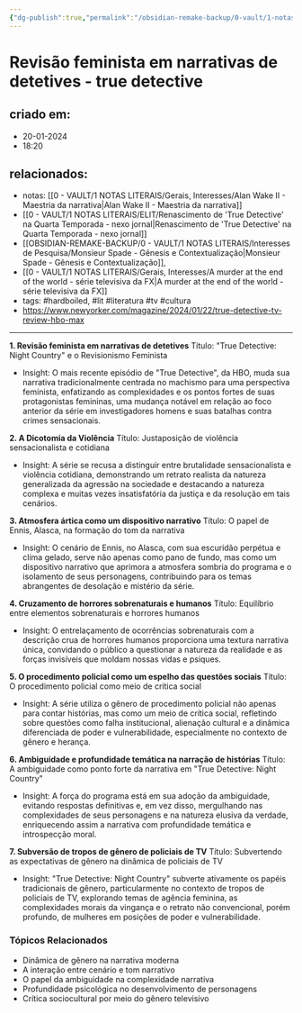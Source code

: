 ```yaml
---
{"dg-publish":true,"permalink":"/obsidian-remake-backup/0-vault/1-notas-literais/interesses-de-pesquisa/revisao-feminista-em-narrativas-de-detetives-true-detective/","tags":["hardboiled","lit","literatura","tv","cultura"],"dgHomeLink":true,"dgShowLocalGraph":true,"dgShowFileTree":true,"dgEnableSearch":true,"noteIcon":""}
---
```


# Revisão feminista em narrativas de detetives - true detective

## criado em: 
- 20-01-2024
- 18:20
## relacionados:
- notas: [[0 - VAULT/1 NOTAS LITERAIS/Gerais, Interesses/Alan Wake II - Maestria da narrativa\|Alan Wake II - Maestria da narrativa]]
- [[0 - VAULT/1 NOTAS LITERAIS/ELIT/Renascimento de 'True Detective' na Quarta Temporada - nexo jornal\|Renascimento de 'True Detective' na Quarta Temporada - nexo jornal]]
- [[OBSIDIAN-REMAKE-BACKUP/0 - VAULT/1 NOTAS LITERAIS/Interesses de Pesquisa/Monsieur Spade - Gênesis e Contextualização\|Monsieur Spade - Gênesis e Contextualização]], 
- [[0 - VAULT/1 NOTAS LITERAIS/Gerais, Interesses/A murder at the end of the world - série televisiva da FX\|A murder at the end of the world - série televisiva da FX]]
- tags: #hardboiled, #lit #literatura #tv #cultura 
- https://www.newyorker.com/magazine/2024/01/22/true-detective-tv-review-hbo-max
---

**1. Revisão feminista em narrativas de detetives**
Título: "True Detective: Night Country" e o Revisionismo Feminista
- Insight: O mais recente episódio de "True Detective", da HBO, muda sua narrativa tradicionalmente centrada no machismo para uma perspectiva feminista, enfatizando as complexidades e os pontos fortes de suas protagonistas femininas, uma mudança notável em relação ao foco anterior da série em investigadores homens e suas batalhas contra crimes sensacionais.

**2. A Dicotomia da Violência**
Título: Justaposição de violência sensacionalista e cotidiana
- Insight: A série se recusa a distinguir entre brutalidade sensacionalista e violência cotidiana, demonstrando um retrato realista da natureza generalizada da agressão na sociedade e destacando a natureza complexa e muitas vezes insatisfatória da justiça e da resolução em tais cenários.

**3. Atmosfera ártica como um dispositivo narrativo**
Título: O papel de Ennis, Alasca, na formação do tom da narrativa
- Insight: O cenário de Ennis, no Alasca, com sua escuridão perpétua e clima gelado, serve não apenas como pano de fundo, mas como um dispositivo narrativo que aprimora a atmosfera sombria do programa e o isolamento de seus personagens, contribuindo para os temas abrangentes de desolação e mistério da série.

**4. Cruzamento de horrores sobrenaturais e humanos**
Título: Equilíbrio entre elementos sobrenaturais e horrores humanos
- Insight: O entrelaçamento de ocorrências sobrenaturais com a descrição crua de horrores humanos proporciona uma textura narrativa única, convidando o público a questionar a natureza da realidade e as forças invisíveis que moldam nossas vidas e psiques.

**5. O procedimento policial como um espelho das questões sociais**
Título: O procedimento policial como meio de crítica social
- Insight: A série utiliza o gênero de procedimento policial não apenas para contar histórias, mas como um meio de crítica social, refletindo sobre questões como falha institucional, alienação cultural e a dinâmica diferenciada de poder e vulnerabilidade, especialmente no contexto de gênero e herança.

**6. Ambiguidade e profundidade temática na narração de histórias**
Título: A ambiguidade como ponto forte da narrativa em "True Detective: Night Country"
- Insight: A força do programa está em sua adoção da ambiguidade, evitando respostas definitivas e, em vez disso, mergulhando nas complexidades de seus personagens e na natureza elusiva da verdade, enriquecendo assim a narrativa com profundidade temática e introspecção moral.

**7. Subversão de tropos de gênero de policiais de TV**
Título: Subvertendo as expectativas de gênero na dinâmica de policiais de TV
- Insight: "True Detective: Night Country" subverte ativamente os papéis tradicionais de gênero, particularmente no contexto de tropos de policiais de TV, explorando temas de agência feminina, as complexidades morais da vingança e o retrato não convencional, porém profundo, de mulheres em posições de poder e vulnerabilidade.

### Tópicos Relacionados

- Dinâmica de gênero na narrativa moderna
- A interação entre cenário e tom narrativo
- O papel da ambiguidade na complexidade narrativa
- Profundidade psicológica no desenvolvimento de personagens
- Crítica sociocultural por meio do gênero televisivo